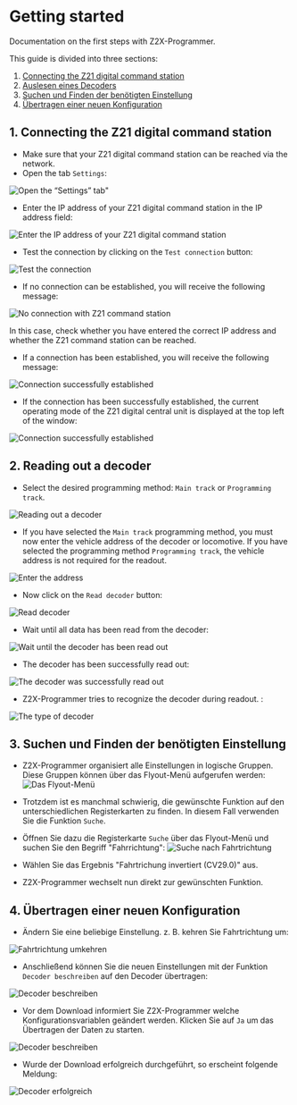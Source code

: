 # Getting started 
Documentation on the first steps with Z2X-Programmer.

This guide is divided into three sections:

1. [Connecting the Z21 digital command station](#1-connecting-the-z21-digital-command-station)
2. [Auslesen eines Decoders](#2-auslesen-eines-decoders)
3. [Suchen und Finden der benötigten Einstellung](#3-suchen-und-finden-der-benötigten-einstellung)
4. [Übertragen einer neuen Konfiguration](#4-übertragen-einer-neuen-konfiguration)

## 1. Connecting the Z21 digital command station

* Make sure that your Z21 digital command station can be reached via the network.
* Open the tab `Settings`:

![Open the “Settings” tab"](https://github.com/PeterK78/Z2X-Programmer/blob/master/Docs/en/Assets/Z2X-Programmer-GettingStartedSettings.png)

* Enter the IP address of your Z21 digital command station in the IP address field:

![Enter the IP address of your Z21 digital command station](https://github.com/PeterK78/Z2X-Programmer/blob/master/Docs/en/Assets/Z2X-Programmer-GettingStartedEnterIPAddress.png "Enter the IP address of your Z21 digital command station")

* Test the connection by clicking on the `Test connection` button:

![Test the connection](https://github.com/PeterK78/Z2X-Programmer/blob/master/Docs/en/Assets/Z2X-Programmer-GettingStartedTestConnection.png "Test the connection")

* If no connection can be established, you will receive the following message:

![No connection with Z21 command station](https://github.com/PeterK78/Z2X-Programmer/blob/master/Docs/en/Z2X-Programmer-GettingStartedConnectionFailed.png "No connection with Z21 command station")

In this case, check whether you have entered the correct IP address and whether the Z21 command station can be reached.

* If a connection has been established, you will receive the following message:
  
![Connection successfully established](https://github.com/PeterK78/Z2X-Programmer/blob/master/Docs/en/Assets/Z2X-Programmer-GettingStartedConnectionSuccess.png "Connection successfully established")

* If the connection has been successfully established, the current operating mode of the Z21 digital central unit is displayed at the top left of the window:

![Connection successfully established](https://github.com/PeterK78/Z2X-Programmer/blob/master/Docs/en/Assets/Z2X-Programmer-GettingStartedOperatingMode.png "Connection successfully established")

## 2. Reading out a decoder

* Select the desired programming method: `Main track` or `Programming track`.

![Reading out a decoder](https://github.com/PeterK78/Z2X-Programmer/blob/master/Docs/en/Assets/Z2X-Programmer-GettingStartedSelectProgramMethod.png "Reading out a decoder")

* If you have selected the `Main track` programming method, you must now enter the vehicle address of the decoder or locomotive. If you have selected the programming method `Programming track`, the vehicle address is not required for the readout.

![Enter the address](https://github.com/PeterK78/Z2X-Programmer/blob/master/Docs/en/Assets/Z2X-Programmer-GettingStartedSetAddress.png "Enter the address")

* Now click on the `Read decoder` button:

![Read decoder](https://github.com/PeterK78/Z2X-Programmer/blob/master/Docs/en/Assets/Z2X-Programmer-GettingStartedUploadData.png "Read decoder")

* Wait until all data has been read from the decoder:

![Wait until the decoder has been read out](https://github.com/PeterK78/Z2X-Programmer/blob/master/Docs/en/Assets/Z2X-Programmer-GettingStartedWaitForUploadComplete.png "Wait until the decoder has been read out")

* The decoder has been successfully read out:

![The decoder was successfully read out](https://github.com/PeterK78/Z2X-Programmer/blob/master/Docs/en/Assets/Z2X-Programmer-GettingStartedUploadComplete.png "The decoder was successfully read out")

* Z2X-Programmer tries to recognize the decoder during readout. :

![The type of decoder](https://github.com/PeterK78/Z2X-Programmer/blob/master/Docs/en/Assets/Z2X-Programmer-GettingStartedTypeOfDecoder.png "The type of decoder")

## 3. Suchen und Finden der benötigten Einstellung

* Z2X-Programmer organisiert alle Einstellungen in logische Gruppen. Diese Gruppen können über das Flyout-Menü aufgerufen werden:
![Das Flyout-Menü](https://github.com/PeterK78/Z2X-Programmer/blob/master/Docs/De/Assets/Z2X-Programmer-GettingStartedFlyoutMenu.png "Das Flyout-Menü")

* Trotzdem ist es manchmal schwierig, die gewünschte Funktion auf den unterschiedlichen Registerkarten zu finden. In diesem Fall verwenden Sie die Funktion `Suche`.
* Öffnen Sie dazu die Registerkarte `Suche` über das Flyout-Menü und suchen Sie den Begriff "Fahrrichtung":
![Suche nach Fahrtrichtung](https://github.com/PeterK78/Z2X-Programmer/blob/master/Docs/De/Assets/Z2X-Programmer-GettingStartedSearchDriveDirection.png "Suche nach Fahrtrichtung")

* Wählen Sie das Ergebnis "Fahrtrichung invertiert (CV29.0)" aus.
* Z2X-Programmer wechselt nun direkt zur gewünschten Funktion.

## 4. Übertragen einer neuen Konfiguration

* Ändern Sie eine beliebige Einstellung. z. B. kehren Sie Fahrtrichtung um:

![Fahrtrichtung umkehren]( https://github.com/PeterK78/Z2X-Programmer/blob/master/Docs/De/Assets/Z2X-Programmer-GettingStartedInvertDriveDirection.png "Fahrtrichtung umkehren")

* Anschließend können Sie die neuen Einstellungen mit der Funktion `Decoder beschreiben` auf den Decoder übertragen:

![Decoder beschreiben](https://github.com/PeterK78/Z2X-Programmer/blob/master/Docs/De/Assets/Z2X-Programmer-GettingStartedDownloadData.png "Decoder beschreiben")

* Vor dem Download informiert Sie Z2X-Programmer welche Konfigurationsvariablen geändert werden. Klicken Sie auf `Ja` um das Übertragen der Daten zu starten.

![Decoder beschreiben](https://github.com/PeterK78/Z2X-Programmer/blob/master/Docs/De/Assets/Z2X-Programmer-GettingStartedSummary.png "Decoder beschreiben")

* Wurde der Download erfolgreich durchgeführt, so erscheint folgende Meldung:

![Decoder erfolgreich](https://github.com/PeterK78/Z2X-Programmer/blob/master/Docs/De/Assets/Z2X-Programmer-GettingStartedDownloadSuccess.png "Decoder erfolgreich")

  

  








  











  
